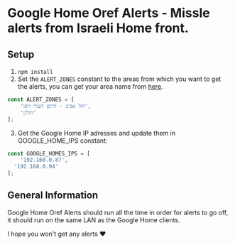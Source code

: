 # Google Home Oref Alerts - Missle alerts from Israeli Home front.

## Setup ##

1. `npm install`
2. Set the `ALERT_ZONES` constant to the areas from which you want to get the alerts, you can get your area name from [here](https://www.oref.org.il//12481-he/Pakar.aspx?hash=12482).

```javascript
const ALERT_ZONES = [
	'תל אביב - דרום העיר ויפו',
	'חולון'
];
```
3. Get the Google Home IP adresses and update them in GOOGLE_HOME_IPS constant:
```javascript
const GOOGLE_HOMES_IPS = [
	'192.168.0.87',
  '192.168.0.94'
];
```
## General Information
Google Home Oref Alerts should run all the time in order for alerts to go off, it should run on the same LAN as the Google Home clients.

I hope you won't get any alerts ♥️
